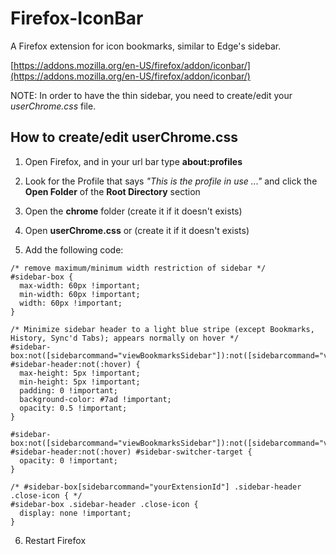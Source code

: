 # Firefox-IconBar
 A Firefox extension for icon bookmarks, similar to Edge's sidebar.

 
 [https://addons.mozilla.org/en-US/firefox/addon/iconbar/](https://addons.mozilla.org/en-US/firefox/addon/iconbar/)
 
 NOTE: In order to have the thin sidebar, you need to create/edit your _userChrome.css_ file.

## How to create/edit userChrome.css
1. Open Firefox, and in your url bar type **about:profiles**
   
3. Look for the Profile that says _"This is the profile in use ..."_ and click the **Open Folder** of the **Root Directory** section
   
5. Open the **chrome** folder (create it if it doesn't exists)
   
7. Open **userChrome.css** or (create it if it doesn't exists)
   
9. Add the following code:
```
/* remove maximum/minimum width restriction of sidebar */
#sidebar-box {
  max-width: 60px !important;
  min-width: 60px !important;
  width: 60px !important;
}

/* Minimize sidebar header to a light blue stripe (except Bookmarks, History, Sync'd Tabs); appears normally on hover */
#sidebar-box:not([sidebarcommand="viewBookmarksSidebar"]):not([sidebarcommand="viewHistorySidebar"]):not([sidebarcommand="viewTabsSidebar"]) #sidebar-header:not(:hover) {
  max-height: 5px !important;
  min-height: 5px !important;
  padding: 0 !important;
  background-color: #7ad !important;
  opacity: 0.5 !important;
}

#sidebar-box:not([sidebarcommand="viewBookmarksSidebar"]):not([sidebarcommand="viewHistorySidebar"]):not([sidebarcommand="viewTabsSidebar"]) #sidebar-header:not(:hover) #sidebar-switcher-target {
  opacity: 0 !important;
}

/* #sidebar-box[sidebarcommand="yourExtensionId"] .sidebar-header .close-icon { */
#sidebar-box .sidebar-header .close-icon {
  display: none !important;
}
```

6. Restart Firefox
